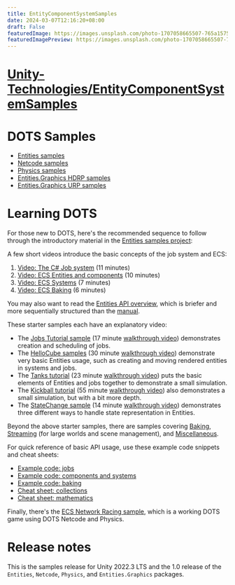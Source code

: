 ```yaml
---
title: EntityComponentSystemSamples
date: 2024-03-07T12:16:20+08:00
draft: False
featuredImage: https://images.unsplash.com/photo-1707058665507-765a1575e7a2?ixid=M3w0NjAwMjJ8MHwxfHJhbmRvbXx8fHx8fHx8fDE3MDk3ODQ4NzV8&ixlib=rb-4.0.3
featuredImagePreview: https://images.unsplash.com/photo-1707058665507-765a1575e7a2?ixid=M3w0NjAwMjJ8MHwxfHJhbmRvbXx8fHx8fHx8fDE3MDk3ODQ4NzV8&ixlib=rb-4.0.3
---
```


# [Unity-Technologies/EntityComponentSystemSamples](https://github.com/Unity-Technologies/EntityComponentSystemSamples)

# DOTS Samples

- [Entities samples](./EntitiesSamples/Assets/README.md)
- [Netcode samples](./NetcodeSamples/Assets/README.md)
- [Physics samples](./PhysicsSamples/README.md)
- [Entities.Graphics HDRP samples](./GraphicsSamples/HDRPSamples/README.md)
- [Entities.Graphics URP samples](./GraphicsSamples/URPSamples/README.md)

# Learning DOTS

For those new to DOTS, here's the recommended sequence to follow through the introductory material in the [Entities samples project](./EntitiesSamples/Assets/README.md):

A few short videos introduce the basic concepts of the job system and ECS:

1. [Video: The C# Job system](https://youtu.be/jdW66hA-Qu8) (11 minutes)
1. [Video: ECS Entities and components](https://youtu.be/jzCEzNoztzM) (10 minutes)
1. [Video: ECS Systems](https://youtu.be/k07I-DpCcvE) (7 minutes)
1. [Video: ECS Baking](https://youtu.be/r337nXZFYeA) (6 minutes)

You may also want to read the [Entities API overview](./EntitiesSamples/Assets/README.md#entities-api-overview), which is briefer and more sequentially structured than the [manual](https://docs.unity3d.com/Packages/com.unity.entities@latest/).

These starter samples each have an explanatory video:

- The [Jobs Tutorial sample](./EntitiesSamples/Assets/Tutorials/Jobs/README.md) (17 minute [walkthrough video](https://youtu.be/oOgNg2gL2yw)) demonstrates creation and scheduling of jobs.
- The [HelloCube samples](./EntitiesSamples/Assets/HelloCube/README.md) (30 minute [walkthrough video](https://youtu.be/32TLgtA9yUM)) demonstrate very basic Entities usage, such as creating and moving rendered entities in systems and jobs.
- The [Tanks tutorial](./EntitiesSamples/Assets/Tutorials/Tanks/README.md) (23 minute [walkthrough video](https://youtu.be/jAVVxoWU5lo)) puts the basic elements of Entities and jobs together to demonstrate a small simulation.
- The [Kickball tutorial](./EntitiesSamples/Assets/Tutorials/Kickball/README.md) (55 minute [walkthrough video](https://youtu.be/P6_3L7RTcm0)) also demonstrates a small simulation, but with a bit more depth. 
- The [StateChange sample](./EntitiesSamples/Assets/Miscellaneous/StateChange/) (14 minute [walkthrough video](https://youtu.be/KC-EyCh5TrY)) demonstrates three different ways to handle state representation in Entities. 

Beyond the above starter samples, there are samples covering [Baking](./EntitiesSamples/Assets/Baking/README.md), [Streaming](./EntitiesSamples/Assets/Streaming/README.md) (for large worlds and scene management), and [Miscellaneous](./EntitiesSamples/Assets/Miscellaneous/README.md).

For quick reference of basic API usage, use these example code snippets and cheat sheets:

- [Example code: jobs](./EntitiesSamples/Assets/ExampleCode/Jobs.cs)
- [Example code: components and systems](./EntitiesSamples/Assets/ExampleCode/ComponentsSystems.cs)
- [Example code: baking](./EntitiesSamples/Assets/ExampleCode/Baking.cs)
- [Cheat sheet: collections](./EntitiesSamples/Docs/cheatsheet/collections.md)
- [Cheat sheet: mathematics](./EntitiesSamples/Docs/cheatsheet/mathematics.md)

Finally, there's the [ECS Network Racing sample](https://github.com/Unity-Technologies/ECS-Network-Racing-Sample), which is a working DOTS game using DOTS Netcode and Physics.

# Release notes

This is the samples release for Unity 2022.3 LTS and the 1.0 release of the `Entities`, `Netcode`, `Physics`, and `Entities.Graphics` packages.